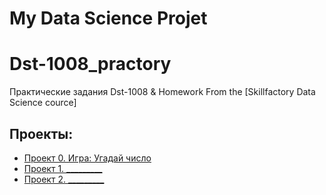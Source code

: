 # My Data Science Projet 
# Dst-1008_practory
Практические задания Dst-1008 &amp; Homework 
From the [Skillfactory Data Science cource]

## Проекты:

* [Проект 0. Игра: Угадай число](https://github.com/sgt-A1arik/Dst-1008_practory)
* [Проект 1. _________](______)
* [Проект 2. _________](______)
